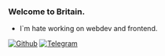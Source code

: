 ### Welcome to Britain.
- I`m hate working on webdev and frontend.

[![Github](https://img.shields.io/github/followers/Vezono?style=social)](https://github.com/Vezono/) [![Telegram](http://img.shields.io/badge/Telegram-@gbball-blue?logo=telegram&style=social)](https://t.me/gbball)
